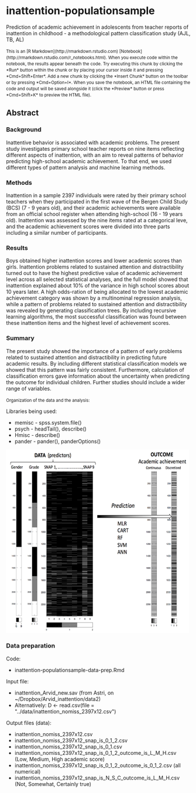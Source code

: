 # inattention-populationsample
Prediction of academic achievement in adolescents from teacher reports of inattention in childhood - a methodological pattern classification study (AJL, TB, AL)

<small>
This is an [R Markdown](http://rmarkdown.rstudio.com) [Notebook](http://rmarkdown.rstudio.com/r_notebooks.html). 
When you execute code within the notebook, the results appear beneath the code. 
Try executing this chunk by clicking the *Run* button within the chunk or by placing your cursor inside it and pressing *Cmd+Shift+Enter*. 
Add a new chunk by clicking the *Insert Chunk* button on the toolbar or by pressing *Cmd+Option+I*.
When you save the notebook, an HTML file containing the code and output will be saved alongside it (click the *Preview* button or press *Cmd+Shift+K* to preview the HTML file).
</small>


## Abstract

### Background
Inattentive behavior is associated with academic problems. The present study investigates primary school teacher reports on nine items reflecting different aspects of inattention, with an aim to reveal patterns of behavior predicting high-school academic achievement. To that end, we used different types of pattern analysis and machine learning methods. 

### Methods
Inattention in a sample 2397 individuals were rated by their primary school teachers when they participated in the first wave of the Bergen Child Study (BCS) (7 - 9 years old), and their academic achievements were available from an official school register when attending high-school (16 - 19 years old). Inattention was assessed by the nine items rated at a categorical leve, and the academic achievement scores were divided into three parts including a similar number of participants. 

### Results 
Boys obtained higher inattention scores and lower academic scores than girls. Inattention problems related to sustained attention and distractibility turned out to have the highest predictive value of academic achievement level across all selected statistical analyses, and the full model showed that inattention explained about 10\% of the variance in high school scores about 10 years later. A high odds-ration of being allocated to the lowest academic achievement category was shown by a multinominal regression analysis, while a pattern of problems related to sustained attention and distractibility was revealed by generating classification trees. By including recursive learning algorithms, the most successful classification was found between these inattention items and the highest level of achievement scores. 

### Summary 
The present study showed the importance of a pattern of early problems related to sustained attention and distractibility in predicting future academic results. By including different statistical classification models we showed that this pattern was fairly consistent. Furthermore, calculation of classification errors gave information about the uncertainty when predicting the outcome for individual children. Further studies should include a wider range of variables. 




<small>Organization of the data and the analysis:</small>

Libraries being used:

* memisc - spss.system.file()
* psych  - headTail(), describe()
* Hmisc - describe()
* pander - pander(), panderOptions()

<img src="./images/Data_to_classes_20160205_pptx.jpg" width="500px" height="500px" />

### Data preparation

Code:
 * inattention-populationsample-data-prep.Rmd
 
Input file:

 * inattention_Arvid_new.sav (from Astri, on ~/Dropbox/Arvid_inattention/data2)
 * Alternatively: D <- read.csv(file = "../data/inattention_nomiss_2397x12.csv")
 
Output files (data):

 * inattention_nomiss_2397x12.csv
 * inattention_nomiss_2397x12_snap_is_0_1_2.csv
 * inattention_nomiss_2397x12_snap_is_0_1.csv
 * inattention_nomiss_2397x12_snap_is_0_1_2_outcome_is_L_M_H.csv (Low, Medium, High academic score)
 * inattention_nomiss_2397x12_snap_is_0_1_2_outcome_is_0_1_2.csv (all numerical)
 * inattention_nomiss_2397x12_snap_is_N_S_C_outcome_is_L_M_H.csv (Not, Somewhat, Certainly true)
 
